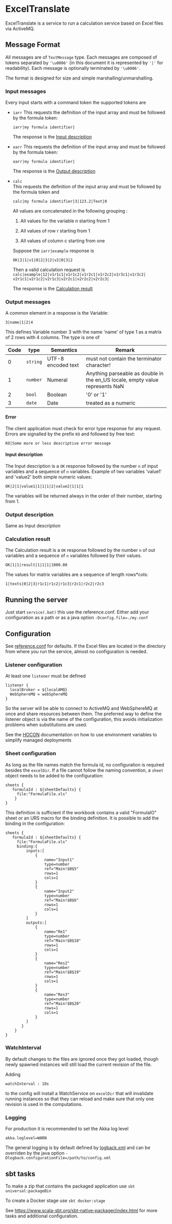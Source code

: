 # ExcelTranslate

ExcelTranslate is a service to run a calculation service based on Excel files via ActiveMQ.

## Message Format
All messages are of `TextMessage` type. Each messages are composed of tokens separated by `'\u0006'` (in this document it is represented by `'|'` for readability).
Each message is optionally terminated by `'\u0006'`.

The format is designed for size and simple marshalling/unmarshalling.
### Input messages
Every input starts with a command token the supported tokens are 
* `iarr`
   This requests the definition of the input array and must be followed by the formula token:
   
   `iarr|my formula identifier|`
   
   The response is the [Input description](#input-description)
* `oarr`
  This requests the definition of the input array and must be followed by the formula token:
     
     `oarr|my formula identifier|`
     
     The response is the [Output description](#output-description)    
* `calc`  
    This requests the definition of the input array and must be followed by the formula token and

    `calc|my formula identifier|3|123.2|Text|0`
    
    All values are concatenated in the following grouping :
    
    1. All values for the variable n starting from 1 
    
    2. All values of row r starting from 1
    3. All values of column c starting from one
    
    Suppose the `iarr|example` response is
    
    `OK|2|1|v1|0|2|3|2|v2|0|3|2`
    
    Then a valid calculation request is 
    `calc|example|12|v1r1c1|v1r1c2|v1r2c1|v1r2c2|v1r3c1|v1r3c2|
    v2r1c1|v2r1c2|v2r1c3|v2r2c1|v2r2c2|v2r2c3|`
    
    The response is the [Calculation result](#calculation-result)    

### Output messages

A common element in a response is the Variable:

`3|name|1|2|4`

This defines Variable number 3 with the name 'name' of type 1 as a matrix of 2 rows with 4 columns.
The type is one of

|Code|type|Semantics|Remark|
|---|---|---|---| 
|0|`string`|UTF-8 encoded text|must not contain the terminator character!|
|1|`number`|Numeral|Anything parseable as double in the en_US locale, empty value represents NaN|
|2|`bool`|Boolean|'0' or '1' |
|3|`date`|Date|treated as a numeric|

#### Error
The client application must check for error type response for any request. Errors are signalled by the prefix `KO` and followed by free text:

    KO|Some more or less descriptive error message
#### Input description
The Input description is a `OK` response followed by the number `n` of input variables and a sequence of `n` variables.
Example of two variables 'value1' and 'value2' both simple numeric values:

`OK|2|1|value1|1|1|1|2|value2|1|1|1`

The variables will be returned always in the order of their number, starting from 1.

### Output description
Same as Input description
### Calculation result
The Calculation result is a `OK` response followed by the number `n` of out variables and a sequence of `n` variables followed by their values.
    
    OK|1|1|result|1|1|1|1000.00
    
The values for matrix variables are a sequence of length rows*cols:
    
    1|texts|0|2|3|r1c1|r1c2|r1c3|r2c1|r2c2|r2c3    
    
## Running the server
Just start `service(.bat)` this use the reference.conf.
Either add your configuration as a path or as a java option `-Dconfig.file=./my.conf`

     
## Configuration 
See [reference.conf](src/main/resources/reference.conf) for defaults.
If the Excel files are located in the directory from where you run the service, almost no configuration is needed. 

### Listener configuration
At least one `listener` must be defined

```` 
listener {
  localBroker = ${localAMQ}
  WebSphereMQ = webSphereMQ
}
````

So the server will be able to connect to ActiveMQ and WebSphereMQ at once and share resources between them. The preferred way to define the listener object is via the name of the
configuration, this avoids initialization problems when substitutions are used.

See the [HOCON](https://github.com/lightbend/config#optional-system-or-env-variable-overrides) documentation on how to use environment variables to simplify managed deployments
### Sheet configuration
As long as the file names match the formula id, no configuration is required besides the `excelDir`.
If a file cannot follow the naming convention, a `sheet` object needs to be added to the configuration:

```
sheets {
   formulaId : ${sheetDefaults} {
     file:"FormulaFile.xls"
    }
}
```

This definition is sufficient if the workbook contains a valid "FormulaIO" sheet or an URS macro for the binding definition.
It is possible to add the binding in the configuration:

```
sheets {
   formulaId : ${sheetDefaults} {
     file:"FormulaFile.xls"
     binding:{
         inputs:[
             {
                 name="Input1"
                 type=number
                 ref="Main!$B$5"
                 rows=1
                 cols=1
             }
             {
                 name="Input2"
                 type=number
                 ref="Main!$B$6"
                 rows=1
                 cols=1
             }
         ]
         outputs:[
             {
                 name="Re1"
                 type=number
                 ref="Main!$B$18"
                 rows=1
                 cols=1
             }
             {
                 name="Res2"
                 type=number
                 ref="Main!$B$19"
                 rows=1
                 cols=1
             }
             {
                 name="Res3"
                 type=number
                 ref="Main!$B$20"
                 rows=1
                 cols=1
             }
         ]
       }
    }
}
```
### WatchInterval
By default changes to the files are ignored once they got loaded, though newly spawned instances will still load the current revision of the file. 
 
Adding

`watchInterval : 10s`

to the config will install a WatchService on `excelDir` that will invalidate running instances so that they can reload and make sure that only one revision is used in the computations.

### Logging
For production it is recommended to set the Akka log level

`akka.loglevel=WARN` 

The general logging is by default defined by [logback.xml](src/main/resources/logback.xml) and can be overriden by the java option `-Dlogback.configurationFile=/path/to/config.xml`

## sbt tasks

To make a zip that contains the packaged application use `sbt universal:packageBin`

To create a Docker stage use `sbt docker:stage`

See <https://www.scala-sbt.org/sbt-native-packager/index.html> for more tasks and additional configuration.
